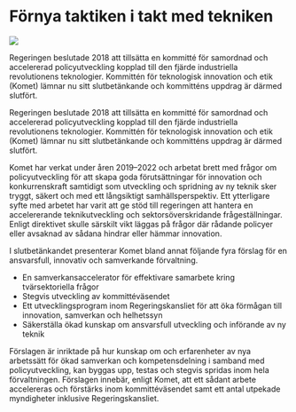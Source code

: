 # Förnya taktiken i takt med tekniken

![](/contentassets/780ef254c04d4b54bbfcab7ecd604425/sou_2022-68-omslag-framsida.jpg?width=150&quality=85)

Regeringen beslutade 2018 att tillsätta en kommitté för samordnad och accelererad policyutveckling kopplad till den fjärde industriella revolutionens teknologier. Kommittén för teknologisk innovation och etik (Komet) lämnar nu sitt slutbetänkande och kommitténs uppdrag är därmed slutfört.

Regeringen beslutade 2018 att tillsätta en kommitté för samordnad och accelererad policyutveckling kopplad till den fjärde industriella revolutionens teknologier. Kommittén för teknologisk innovation och etik (Komet) lämnar nu sitt slutbetänkande och kommitténs uppdrag är därmed slutfört.

Komet har verkat under åren 2019–2022 och arbetat brett med frågor om policyutveckling för att skapa goda förutsättningar för innovation och konkurrenskraft samtidigt som utveckling och spridning av ny teknik sker tryggt, säkert och med ett långsiktigt samhällsperspektiv. Ett ytterligare syfte med arbetet har varit att ge stöd till regeringen att hantera en accelererande teknikutveckling och sektorsöverskridande frågeställningar. Enligt direktivet skulle särskilt vikt läggas på frågor där rådande policyer eller avsaknad av sådana hindrar eller hämmar innovation.

I slutbetänkandet presenterar Komet bland annat följande fyra förslag för en ansvarsfull, innovativ och samverkande förvaltning.

* En samverkansaccelerator för effektivare samarbete kring tvärsektoriella frågor
* Stegvis utveckling av kommittéväsendet
* Ett utvecklingsprogram inom Regeringskansliet för att öka förmågan till innovation, samverkan och helhetssyn
* Säkerställa ökad kunskap om ansvarsfull utveckling och införande av ny teknik

Förslagen är inriktade på hur kunskap om och erfarenheter av nya arbetssätt för ökad samverkan och kompetensdelning i samband med policyutveckling, kan byggas upp, testas och stegvis spridas inom hela förvaltningen. Förslagen innebär, enligt Komet, att ett sådant arbete accelereras och förstärks inom kommittéväsendet samt ett antal utpekade myndigheter inklusive Regeringskansliet.
